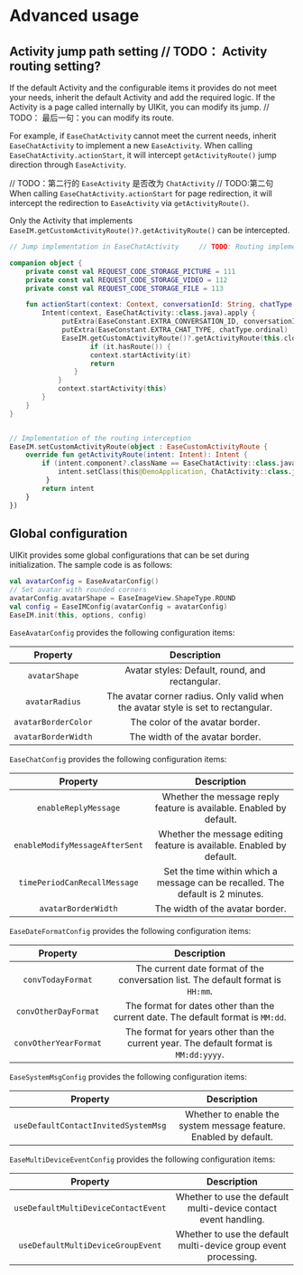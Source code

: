 # Advanced usage

## Activity jump path setting   // TODO： Activity routing setting?

If the default Activity and the configurable items it provides do not meet your needs, inherit the default Activity and add the required logic. If the Activity is a page called internally by UIKit, you can modify its jump. // TODO： 最后一句：you can modify its route.

For example, if `EaseChatActivity` cannot meet the current needs, inherit `EaseChatActivity` to implement a new `EaseActivity`. When calling `EaseChatActivity.actionStart`, it will intercept `getActivityRoute()` jump direction through `EaseActivity`.

// TODO：第二行的 `EaseActivity` 是否改为 `ChatActivity`
// TODO:第二句 When calling `EaseChatActivity.actionStart` for page redirection, it will intercept the redirection to `EaseActivity` via `getActivityRoute()`.

Only the Activity that implements `EaseIM.getCustomActivityRoute()?.getActivityRoute()` can be intercepted.

```kotlin
// Jump implementation in EaseChatActivity     // TODO: Routing implementation in EaseChatActivity

companion object {
    private const val REQUEST_CODE_STORAGE_PICTURE = 111
    private const val REQUEST_CODE_STORAGE_VIDEO = 112
    private const val REQUEST_CODE_STORAGE_FILE = 113

    fun actionStart(context: Context, conversationId: String, chatType: EaseChatType) {
        Intent(context, EaseChatActivity::class.java).apply {
             putExtra(EaseConstant.EXTRA_CONVERSATION_ID, conversationId)
             putExtra(EaseConstant.EXTRA_CHAT_TYPE, chatType.ordinal)
             EaseIM.getCustomActivityRoute()?.getActivityRoute(this.clone() as Intent)?.let {
                    if (it.hasRoute()) {
                    context.startActivity(it)
                    return
                }
            }
            context.startActivity(this)
        }
    }
}


// Implementation of the routing interception 
EaseIM.setCustomActivityRoute(object : EaseCustomActivityRoute {
    override fun getActivityRoute(intent: Intent): Intent {
        if (intent.component?.className == EaseChatActivity::class.java.name) {
            intent.setClass(this@DemoApplication, ChatActivity::class.java)
         }
        return intent
    }
})
```

## Global configuration

UIKit provides some global configurations that can be set during initialization. The sample code is as follows:

```kotlin
val avatarConfig = EaseAvatarConfig()
// Set avatar with rounded corners
avatarConfig.avatarShape = EaseImageView.ShapeType.ROUND
val config = EaseIMConfig(avatarConfig = avatarConfig)
EaseIM.init(this, options, config)
```

`EaseAvatarConfig` provides the following configuration items:

| Property | Description |
|:---:|:---:|
| `avatarShape` | Avatar styles: Default, round, and rectangular. |
| `avatarRadius` | The avatar corner radius. Only valid when the avatar style is set to rectangular. |
| `avatarBorderColor` | The color of the avatar border. |
| `avatarBorderWidth` | The width of the avatar border. |

`EaseChatConfig` provides the following configuration items:

| Property | Description |
|:---:|:---:|
| `enableReplyMessage` | Whether the message reply feature is available. Enabled by default. |
| `enableModifyMessageAfterSent` | Whether the message editing feature is available. Enabled by default. |
| `timePeriodCanRecallMessage` | Set the time within which a message can be recalled. The default is 2 minutes. |
| `avatarBorderWidth` | The width of the avatar border. |

`EaseDateFormatConfig` provides the following configuration items:

| Property | Description |
|:---:|:---:|
| `convTodayFormat` | The current date format of the conversation list. The default format is `HH:mm`. |
| `convOtherDayFormat` | The format for dates other than the current date. The default format is `MM:dd`. |
| `convOtherYearFormat` | The format for years other than the current year. The default format is `MM:dd:yyyy`. |

`EaseSystemMsgConfig` provides the following configuration items:

| Property | Description |
|:---:|:---:|
| `useDefaultContactInvitedSystemMsg` | Whether to enable the system message feature. Enabled by default.|

`EaseMultiDeviceEventConfig` provides the following configuration items:

| Property | Description |
|:---:|:---:|
|`useDefaultMultiDeviceContactEvent` |	Whether to use the default multi-device contact event handling. |
|`useDefaultMultiDeviceGroupEvent`	| Whether to use the default multi-device group event processing.|
